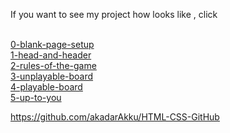<p>If you want to see my project how looks like , click <p><br>
<a href="https://github.com/akadarAkku/HTML-CSS-GitHub/tree/master/homework/week-1-project/0-blank-page-setup">0-blank-page-setup</a><br>
<a href="https://github.com/akadarAkku/HTML-CSS-GitHub/tree/master/homework/week-1-project/1-head-and-header">1-head-and-header</a><br>
<a href="https://github.com/akadarAkku/HTML-CSS-GitHub/tree/master/homework/week-1-project/2-rules-of-the-game">2-rules-of-the-game</a><br>
<a href="https://github.com/akadarAkku/HTML-CSS-GitHub/tree/master/homework/week-1-project/3-unplayable-board">3-unplayable-board</a><br>
<a href="https://github.com/akadarAkku/HTML-CSS-GitHub/tree/master/homework/week-1-project/4-playable-board">4-playable-board</a><br>
<a href="https://github.com/akadarAkku/HTML-CSS-GitHub/tree/master/homework/week-1-project/5-up-to-you">5-up-to-you</a><br>

https://github.com/akadarAkku/HTML-CSS-GitHub


